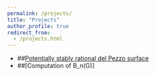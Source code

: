 ```yaml
---
permalink: /projects/
title: "Projects"
author_profile: true
redirect_from: 
  - /projects.html
---
```


* ##[Potentially stably rational del Pezzo surface](https://cims.nyu.edu/~tschinke/papers/yuri/18h1dp/magma/)
* ##[Computation of B_n(G)]
